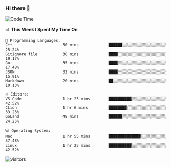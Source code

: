 ### Hi there 👋

<!--
**CrazyCollin/crazycollin** is a ✨ _special_ ✨ repository because its `README.md` (this file) appears on your GitHub profile.

Here are some ideas to get you started:

- 🔭 I’m currently working on ...
- 🌱 I’m currently learning ...
- 👯 I’m looking to collaborate on ...
- 🤔 I’m looking for help with ...
- 💬 Ask me about ...
- 📫 How to reach me: ...
- 😄 Pronouns: ...
- ⚡ Fun fact: ...
-->

<!--START_SECTION:waka-->
![Code Time](http://img.shields.io/badge/Code%20Time-148%20hrs%2031%20mins-blue)

📊 **This Week I Spent My Time On** 

```text
💬 Programming Languages: 
C++                      50 mins             ██████░░░░░░░░░░░░░░░░░░░   25.24% 
GitIgnore file           38 mins             ████░░░░░░░░░░░░░░░░░░░░░   19.17% 
Go                       35 mins             ████░░░░░░░░░░░░░░░░░░░░░   17.48% 
JSON                     32 mins             ████░░░░░░░░░░░░░░░░░░░░░   15.91% 
Markdown                 20 mins             ██░░░░░░░░░░░░░░░░░░░░░░░   10.13%

🔥 Editors: 
VS Code                  1 hr 25 mins        ██████████░░░░░░░░░░░░░░░   42.52% 
CLion                    1 hr 6 mins         ████████░░░░░░░░░░░░░░░░░   33.23% 
GoLand                   48 mins             ██████░░░░░░░░░░░░░░░░░░░   24.25%

💻 Operating System: 
Mac                      1 hr 55 mins        ██████████████░░░░░░░░░░░   57.48% 
Linux                    1 hr 25 mins        ██████████░░░░░░░░░░░░░░░   42.52%

```


<!--END_SECTION:waka-->


![visitors](https://visitor-badge.glitch.me/badge?page_id=crazycollin.crazycollin&left_color=green&right_color=red)
